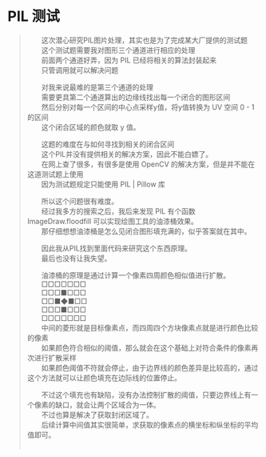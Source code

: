 # PIL 测试

> &emsp;&emsp;这次潜心研究PIL图片处理，其实也是为了完成某大厂提供的测试题     
> &emsp;&emsp;这个测试题需要我对图形三个通道进行相应的处理     
> &emsp;&emsp;前面两个通道好弄，因为 PIL 已经将相关的算法封装起来     
> &emsp;&emsp;只管调用就可以解决问题     
> 
> &emsp;&emsp;对我来说最难的是第三个通道的处理     
> &emsp;&emsp;需要更具第二个通道算出的边缘线找出每一个闭合的图形区间     
> &emsp;&emsp;然后分别对每一个区间的中心点采样y值，将y值转换为 UV 空间 0 - 1 的区间     
> &emsp;&emsp;这个闭合区域的颜色就取 y 值。     
> 
> &emsp;&emsp;这题的难度在与如何寻找到相关的闭合区间     
> &emsp;&emsp;这个PIL并没有提供相关的解决方案，因此不能白嫖了。     
> &emsp;&emsp;在网上查了很多，有很多是使用 OpenCV 的解决方案，但是并不能在这道测试题上使用     
> &emsp;&emsp;因为测试题规定只能使用 PIL | Pillow 库     
> 
> &emsp;&emsp;所以这个问题很有难度。     
> &emsp;&emsp;经过我多方的搜索之后，我后来发现 PIL 有个函数 ImageDraw.floodfill 可以实现绘图工具的油漆桶效果。     
> &emsp;&emsp;那仔细想想油漆桶是怎么见闭合图形填充满的，似乎答案就在其中。     
> 
> &emsp;&emsp;因此我从PIL找到里面代码来研究这个东西原理。     
> &emsp;&emsp;最后也没有让我失望。     
> 
> &emsp;&emsp;油漆桶的原理是通过计算一个像素四周颜色相似值进行扩散。     
> &emsp;&emsp;□□□□□□□     
> &emsp;&emsp;□□□■□□□     
> &emsp;&emsp;□□■◆■□□     
> &emsp;&emsp;□□□■□□□     
> &emsp;&emsp;□□□□□□□     
> &emsp;&emsp;中间的菱形就是目标像素点，而四周四个方块像素点就是进行颜色比较的像素     
> &emsp;&emsp;如果颜色符合相似的阈值，那么就会在这个基础上对符合条件的像素再次进行扩散采样     
> &emsp;&emsp;如果颜色阈值不符就会停止，由于边界线的颜色差异是比较高的，通过这个方法就可以让颜色填充在边际线的位置停止。     
> 
> &emsp;&emsp;不过这个填充也有缺陷，没有办法控制扩散的阈值，只要边界线上有一个像素的缺口，就会让两个区域合为一体。     
> &emsp;&emsp;不过也算是解决了获取封闭区域了。     
> &emsp;&emsp;后续计算中间值其实很简单，求获取的像素点的横坐标和纵坐标的平均值即可。     
> 　
> 　

